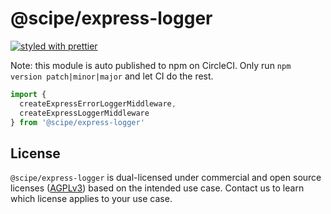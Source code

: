 # @scipe/express-logger

[![styled with prettier](https://img.shields.io/badge/styled_with-prettier-ff69b4.svg)](https://github.com/prettier/prettier)

Note: this module is auto published to npm on CircleCI. Only run `npm version
patch|minor|major` and let CI do the rest.


```js
import {
  createExpressErrorLoggerMiddleware,
  createExpressLoggerMiddleware
} from '@scipe/express-logger'
```

## License

`@scipe/express-logger` is dual-licensed under commercial and open source
licenses ([AGPLv3](https://www.gnu.org/licenses/agpl-3.0.en.html)) based on the
intended use case. Contact us to learn which license applies to your use case.
